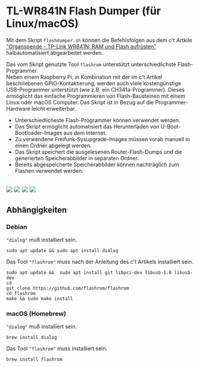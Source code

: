 # TL-WR841N Flash Dumper (für Linux/macOS)
Mit dem Skript `flashdumper.sh` können die Befehlsfolgen aus dem c't Artkile ["Organspende -
TP-Link WR841N: RAM und Flash aufrüsten"](https://www.heise.de/select/ct/2019/14/1561986310067151) halbautomatisiert abgearbeitet werden.

Das vom Skript genutzte Tool `flashrom` unterstützt unterschiedlichste Flash-Programmer.  
Neben einem Raspberry Pi, in Kombination mit der im c't Artikel beschriebenen GPIO-Kontaktierung, werden auch viele kostengünstige USB-Programmer unterstützt (wie z.B. ein CH341a-Programmer). Dieses ermöglicht das einfache Programmieren von Flash-Bausteinen mit einem Linux oder macOS Computer. Das Skript ist in Bezug auf die Programmer-Hardware leicht erweiterbar.

- Unterschiedlicheste Flash-Programmer können verwendet werden.
- Das Skript ermöglicht automatisiert das Herunterladen von U-Boot-Bootloader-Images aus dem Internet.
- Zu verwendene Freifunk-Sysupgrade-Images müssen vorab manuell in einen Ordner abgelegt werden.
- Das Skript speichert die ausgelesenen Router-Flash-Dumps und die generierten Speicherabbilder in separaten Ordner.
- Bereits abgespeicherte Speicherabbilder können nachträglich zum Flashen verwendet werden.

![](https://user-images.githubusercontent.com/1434390/62804067-746f2500-baec-11e9-8a98-f384d7116729.png)
![](https://user-images.githubusercontent.com/1434390/62804073-776a1580-baec-11e9-8e26-a88920ae27c5.png)
![](https://user-images.githubusercontent.com/1434390/62804083-7df88d00-baec-11e9-8b39-40353d07ba61.png)
![](https://user-images.githubusercontent.com/1434390/62417465-6e8ec500-b650-11e9-8e13-fa6db153b994.png)
---

## Abhängigkeiten
### Debian
`"dialog"` muß installiert sein.
```
sudo apt update && sudo apt install dialog
```

Das Tool `"flashrom"` muss nach der Anleitung des c't Artikels installiert sein.
```
sudo apt update &&  sudo apt install git libpci-dev libusb-1.0 libusb-dev
cd
git clone https://github.com/flashrom/flashrom
cd flashrom
make && sudo make install
```

### macOS (Homebrew) 
`"dialog"` muß installiert sein.
```
brew install dialog
```

Das Tool `"flashrom"` muss installiert sein.
```
brew install flashrom
```
